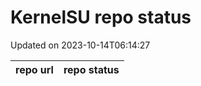 # KernelSU repo status

Updated on 2023-10-14T06:14:27

| repo url | repo status |
| -------- | -------- | 
